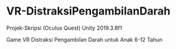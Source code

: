 # VR-DistraksiPengambilanDarah
 Projek-Skripsi (Oculus Quest) 
 Unity 2019.3.8f1
 
 Game VR Distraksi Pengambilan Darah untuk Anak 6-12 Tahun

